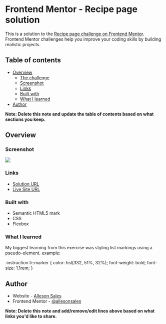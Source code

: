 # Frontend Mentor - Recipe page solution

This is a solution to the [Recipe page challenge on Frontend Mentor](https://www.frontendmentor.io/challenges/recipe-page-KiTsR8QQKm). Frontend Mentor challenges help you improve your coding skills by building realistic projects. 

## Table of contents

- [Overview](#overview)
  - [The challenge](#the-challenge)
  - [Screenshot](#screenshot)
  - [Links](#links)
  - [Built with](#built-with)
  - [What I learned](#what-i-learned)
- [Author](#allesonsales)

**Note: Delete this note and update the table of contents based on what sections you keep.**

## Overview

### Screenshot

<img src="design/print.jpg">


### Links

- [Solution URL](https://allesonsales.github.io/recipe-page-main/)
- [Live Site URL](https://allesonsales.github.io/recipe-page-main/)


### Built with

- Semantic HTML5 mark
- CSS 
- Flexbox


### What I learned

My biggest learning from this exercise was styling list markings using a pseudo-element. example:


.instruction li::marker {
    color: hsl(332, 51%, 32%);
    font-weight: bold;
    font-size: 1.1rem;
}


## Author

- Website - [Alleson Sales](https://www.allesonsales.com)
- Frontend Mentor - [@allesonsales](https://www.frontendmentor.io/profile/allesonsales)


**Note: Delete this note and add/remove/edit lines above based on what links you'd like to share.**


